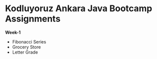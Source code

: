 # **Kodluyoruz Ankara Java Bootcamp Assignments**
**Week-1**
+ Fibonacci Series
+ Grocery Store
+ Letter Grade
